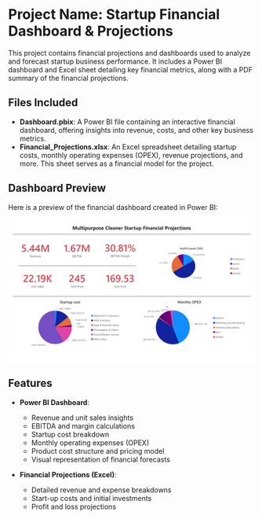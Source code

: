 # Project Name: Startup Financial Dashboard & Projections

This project contains financial projections and dashboards used to analyze and forecast startup business performance. It includes a Power BI dashboard and Excel sheet detailing key financial metrics, along with a PDF summary of the financial projections.

## Files Included

- **Dashboard.pbix**: A Power BI file containing an interactive financial dashboard, offering insights into revenue, costs, and other key business metrics.
- **Financial_Projections.xlsx**: An Excel spreadsheet detailing startup costs, monthly operating expenses (OPEX), revenue projections, and more. This sheet serves as a financial model for the project.

## Dashboard Preview

Here is a preview of the financial dashboard created in Power BI:

![Dashboard Preview](Dashboard.png)  

## Features

- **Power BI Dashboard**:
  - Revenue and unit sales insights
  - EBITDA and margin calculations
  - Startup cost breakdown
  - Monthly operating expenses (OPEX)
  - Product cost structure and pricing model
  - Visual representation of financial forecasts
  
- **Financial Projections (Excel)**:
  - Detailed revenue and expense breakdowns
  - Start-up costs and initial investments
  - Profit and loss projections
  
